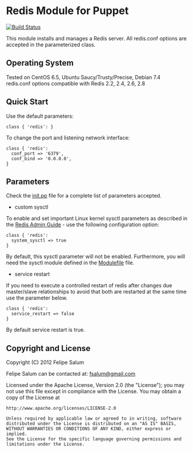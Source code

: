 Redis Module for Puppet
=======================
[![Build Status](https://secure.travis-ci.org/fsalum/puppet-redis.png)](http://travis-ci.org/fsalum/puppet-redis)

This module installs and manages a Redis server. All redis.conf options are
accepted in the parameterized class.

Operating System
----------------

Tested on CentOS 6.5, Ubuntu Saucy/Trusty/Precise, Debian 7.4  
redis.conf options compatible with Redis 2.2, 2.4, 2.6, 2.8  

Quick Start
-----------

Use the default parameters:

    class { 'redis': }

To change the port and listening network interface:

    class { 'redis':
      conf_port => '6379',
      conf_bind => '0.0.0.0',
    }

Parameters
----------

Check the [init.pp](https://github.com/fsalum/puppet-redis/blob/master/manifests/init.pp) file for a complete list of parameters accepted.

* custom sysctl

To enable and set important Linux kernel sysctl parameters as described in the [Redis Admin Guide](http://redis.io/topics/admin) - use the following configuration option:

    class { 'redis':
      system_sysctl => true
    }

By default, this sysctl parameter will not be enabled. Furthermore, you will need the sysctl module defined in the [Modulefile](https://github.com/fsalum/puppet-redis/blob/master/Modulefile) file.

* service restart

If you need to execute a controlled restart of redis after changes due master/slave relationships to avoid that both are restarted at the same time use the parameter below.

    class { 'redis':
      service_restart => false
    }

By default service restart is true.

Copyright and License
---------------------

Copyright (C) 2012 Felipe Salum

Felipe Salum can be contacted at: fsalum@gmail.com

Licensed under the Apache License, Version 2.0 (the "License");
you may not use this file except in compliance with the License.
You may obtain a copy of the License at

    http://www.apache.org/licenses/LICENSE-2.0

    Unless required by applicable law or agreed to in writing, software
    distributed under the License is distributed on an "AS IS" BASIS,
    WITHOUT WARRANTIES OR CONDITIONS OF ANY KIND, either express or implied.
    See the License for the specific language governing permissions and
    limitations under the License.
